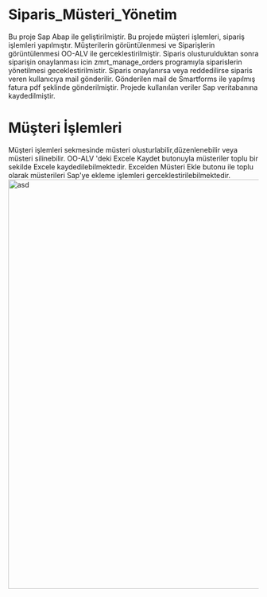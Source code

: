 # Siparis_Müsteri_Yönetim
Bu proje Sap Abap ile geliştirilmiştir. Bu projede müşteri işlemleri, sipariş işlemleri yapılmıştır. Müşterilerin görüntülenmesi ve Siparişlerin 
görüntülenmesi OO-ALV ile gerceklestirilmiştir. Siparis olusturulduktan sonra siparişin onaylanması icin zmrt_manage_orders programıyla siparislerin
yönetilmesi geceklestirilmistir. Siparis onaylanırsa veya reddedilirse siparis veren kullanıcıya mail gönderilir. Gönderilen mail de Smartforms ile 
yapılmış fatura pdf şeklinde gönderilmiştir. Projede kullanılan veriler Sap veritabanına kaydedilmiştir.
# Müşteri İşlemleri
Müşteri işlemleri sekmesinde müsteri olusturlabilir,düzenlenebilir veya müsteri silinebilir. OO-ALV 'deki Excele Kaydet butonuyla müsteriler 
toplu bir sekilde Excele kaydedilebilmektedir. Excelden Müsteri Ekle butonu ile toplu olarak müsterileri Sap'ye ekleme işlemleri gerceklestirilebilmektedir.
<img width="824" alt="asd" src="https://github.com/user-attachments/assets/2f21b708-6af4-4133-8077-e403aac52c50">
